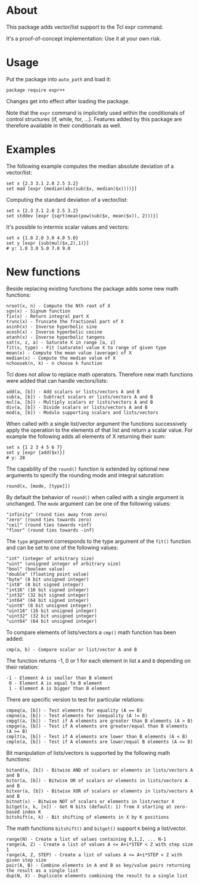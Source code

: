# About

This package adds vector/list support to the Tcl expr command.

It's a proof-of-concept implementation: Use it at your own risk.

# Usage

Put the package into `auto_path` and load it:

    package require expr++

Changes get into effect after loading the package.

Note that the `expr` command is implicitely used within the conditionals of control structures (if, while, for, ...). Features added by this package are therefore available in their conditionals as well.

# Examples

The following example computes the median absolute deviation of a vector/list:

    set x {2.3 3.1 2.8 2.5 3.2}
    set mad [expr {median(abs(sub($x, median($x))))}]

Computing the standard deviation of a vector/list:

    set x {2.3 3.1 2.8 2.5 3.2}
    set stddev [expr {sqrt(mean(pow(sub($x, mean($x)), 2)))}]

It's possible to intermix scalar values and vectors:

    set x {1.0 2.0 3.0 4.0 5.0}
    set y [expr {sub(mul($x,2),1)}]
    # y: 1.0 3.0 5.0 7.0 9.0

# New functions

Beside replacing existing functions the package adds some new math functions:

    nroot(x, n) - Compute the Nth root of X
    sgn(x) - Signum function
    fix(x) - Return integral part X
    trunc(x) - Truncate the fractional part of X
    asinh(x) - Inverse hyperbolic sine
    acosh(x) - Inverse hyperbolic cosine
    atanh(x) - Inverse hyperbolic tangens
    sat(x, z, a) - Saturate X in range [a, z]
    fit(x, type) - Fit (saturate) value X to range of given type
    mean(x) - Compute the mean value (average) of X
    median(x) - Compute the median value of X
    nchoosek(n, k) - n choose k function

Tcl does not allow to replace math operators. Therefore new math functions
were added that can handle vectors/lists:

    add(a, [b]) - Add scalars or lists/vectors A and B
    sub(a, [b]) - Subtract scalars or lists/vectors A and B
    mul(a, [b]) - Multiply scalars or lists/vectors A and B
    div(a, [b]) - Divide scalars or lists/vectors A and B
    mod(a, [b]) - Modulo supporting scalars and lists/vectors

When called with a single list/vector argument the functions successively
apply the operation to the elements of that list and return a scalar value.
For example the following adds all elements of X returning their sum:

    set x {1 2 3 4 5 6 7}
    set y [expr {add($x)}]
    # y: 28

The capability of the `round()` function is extended by optional new arguments
to specify the rounding mode and integral saturation:

    round(x, [mode, [type]])

By default the behavior of `round()` when called with a single argument is unchanged.
The `mode` argument can be one of the following values:

    "infinity" (round ties away from zero)
    "zero" (round ties towards zero)
    "ceil" (round ties towards +inf)
    "floor" (round ties towards -inf)

The `type` argument corresponds to the type argument of the `fit()` function
and can be set to one of the following values:

    "int" (integer of arbitrary size)
    "uint" (unsigned integer of arbitrary size)
    "bool" (boolean value)
    "double" (floating point value)
    "byte" (8 bit unsigned integer)
    "int8" (8 bit signed integer)
    "int16" (16 bit signed integer)
    "int32" (32 bit signed integer)
    "int64" (64 bit signed integer)
    "uint8" (8 bit unsigned integer)
    "uint16" (16 bit unsigned integer)
    "uint32" (32 bit unsigned integer)
    "uint64" (64 bit unsigned integer)

To compare elements of lists/vectors a `cmp()` math function has been added:

    cmp(a, b) - Compare scalar or list/vector A and B

The function returns -1, 0 or 1 for each element in list `A` and `B`
depending on their relation:

    -1 - Element A is smaller than B element
     0 - Element A is equal to B element
     1 - Element A is bigger than B element

There are specific version to test for particular relations:

    cmpeq(a, [b]) - Test elements for equality (A == B)
    cmpne(a, [b]) - Test elements for inequality (A != B)
    cmpgt(a, [b]) - Test if A elements are greater than B elements (A > B)
    cmpge(a, [b]) - Test if A elements are greater/equal than B elements (A >= B)
    cmplt(a, [b]) - Test if A elements are lower than B elements (A < B)
    cmple(a, [b]) - Test if A elements are lower/equal B elements (A <= B)

Bit manipulation of lists/vectors is supported by the following math functions:

    bitand(a, [b]) - Bitwise AND of scalars or elements in lists/vectors A and B
    bitor(a, [b]) - Bitwise OR of scalars or elements in lists/vectors A and B
    bitxor(a, [b]) - Bitwise XOR of scalars or elements in lists/vectors A and B
    bitnot(x) - Bitwise NOT of scalars or elements in list/vector X
    bitget(x, k, [n]) - Get N bits (default: 1) from X starting at zero-based index K
    bitshift(x, k) - Bit shifting of elements in X by K positions

The math functions `bitshift()` and `bitget()` support `K` being a list/vector.

    range(N) - Create a list of values containing 0,1,2, ... N-1
    range(A, Z) - Create a list of values A <= A+i*STEP < Z with step size 1
    range(A, Z, STEP) - Create a list of values A <= A+i*STEP < Z with given step size
    pair(A, B) - Combine elements in A and B as key/value pairs returning the result as a single list
    dup(N, X) - Duplicate elements combining the result to a single list

